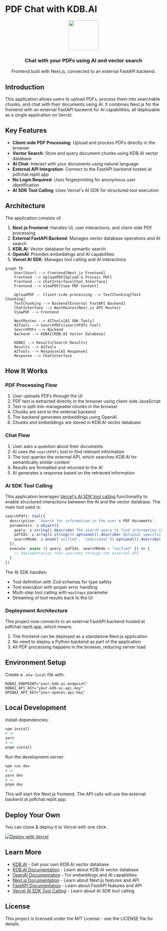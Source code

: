 # PDF Chat with KDB.AI

<p align="center">
  <img src="https://assets.vercel.com/image/upload/v1588805858/repositories/vercel/logo.png" height="96">
  <h3 align="center">Chat with your PDFs using AI and vector search</h3>
</p>

<p align="center">Frontend built with Next.js, connected to an external FastAPI backend.</p>

## Introduction

This application allows users to upload PDFs, process them into searchable chunks, and chat with their documents using AI. It combines Next.js for the frontend with an external FastAPI backend for AI capabilities, all deployable as a single application on Vercel.

## Key Features

- **Client-side PDF Processing**: Upload and process PDFs directly in the browser
- **Vector Search**: Store and query document chunks using KDB.AI vector database
- **AI Chat**: Interact with your documents using natural language
- **External API Integration**: Connect to the FastAPI backend hosted at pdfchat.replit.app
- **No Login Required**: Uses fingerprinting for anonymous user identification
- **AI SDK Tool Calling**: Uses Vercel's AI SDK for structured tool execution

## Architecture

The application consists of:

1. **Next.js Frontend**: Handles UI, user interactions, and client-side PDF processing
2. **External FastAPI Backend**: Manages vector database operations and AI search
3. **KDB.AI**: Vector database for semantic search
4. **OpenAI**: Provides embeddings and AI capabilities
5. **Vercel AI SDK**: Manages tool calling and AI interactions

```mermaid
graph TD
    User[User] --> Frontend[Next.js Frontend]
    Frontend --> UploadPDF[Upload & Process PDF]
    Frontend --> ChatInterface[Chat Interface]
    Frontend --> ViewPDF[View PDF Content]
    
    UploadPDF -- Client-side processing --> TextChunking[Text Chunking]
    TextChunking --> Backend[External FastAPI Backend]
    ChatInterface --> NextRoutes[Next.js API Routes]
    ViewPDF --> Frontend
    
    NextRoutes --> AITools[AI SDK Tools]
    AITools --> SearchPDFs[searchPdfs Tool]
    SearchPDFs --> Backend
    Backend --> KDBAI[KDB.AI Vector Database]
    
    KDBAI --> Results[Search Results]
    Results --> AITools
    AITools --> Response[AI Response]
    Response --> ChatInterface
```

## How It Works

### PDF Processing Flow

1. User uploads PDFs through the UI
2. PDF text is extracted directly in the browser using client-side JavaScript
3. Text is split into manageable chunks in the browser
4. Chunks are sent to the external backend
5. The backend generates embeddings using OpenAI
6. Chunks and embeddings are stored in KDB.AI vector database

### Chat Flow

1. User asks a question about their documents
2. AI uses the `searchPdfs` tool to find relevant information
3. The tool queries the external API, which searches KDB.AI for semantically similar content
4. Results are formatted and returned to the AI
5. AI generates a response based on the retrieved information

### AI SDK Tool Calling

This application leverages [Vercel's AI SDK tool calling](https://sdk.vercel.ai/docs/ai-sdk-core/tools-and-tool-calling) functionality to enable structured interactions between the AI and the vector database. The main tool used is:

```typescript
searchPdfs: tool({
  description: 'Search for information in the user's PDF documents',
  parameters: z.object({
    query: z.string().describe('The search query to find information in PDFs'),
    pdfIds: z.array(z.string()).optional().describe('Optional specific PDF IDs to search within'),
    searchMode: z.enum(['unified', 'individual']).optional().describe('Search mode')
  }),
  execute: async ({ query, pdfIds, searchMode = "unified" }) => {
    // Implementation that searches through the external API
  }
})
```

The AI SDK handles:
- Tool definition with Zod schemas for type safety
- Tool execution with proper error handling
- Multi-step tool calling with `maxSteps` parameter
- Streaming of tool results back to the UI

### Deployment Architecture

This project now connects to an external FastAPI backend hosted at pdfchat.replit.app, which means:
1. The frontend can be deployed as a standalone Next.js application
2. No need to deploy a Python backend as part of the application
3. All PDF processing happens in the browser, reducing server load

## Environment Setup

Create a `.env.local` file with:

```
KDBAI_ENDPOINT="your-kdb-ai-endpoint"
KDBAI_API_KEY="your-kdb-ai-api-key"
OPENAI_API_KEY="your-openai-api-key"
```

## Local Development

Install dependencies:
```bash
npm install
# or
yarn
# or
pnpm install
```

Run the development server:
```bash
npm run dev
# or
yarn dev
# or
pnpm dev
```

This will start the Next.js frontend. The API calls will use the external backend at pdfchat.replit.app.

## Deploy Your Own

You can clone & deploy it to Vercel with one click:

[![Deploy with Vercel](https://vercel.com/button)](https://vercel.com/new/clone?repository-url=https%3A%2F%2Fgithub.com%2Fyour-username%2Fpdf-chat-kdbai)

## Learn More

- [KDB.AI](https://kdb.ai/) - Get your own KDB.AI vector database
- [KDB.AI Documentation](https://code.kx.com/kdbai/latest) - Learn about KDB.AI vector database
- [OpenAI Documentation](https://platform.openai.com/docs/) - For embeddings and AI capabilities
- [Next.js Documentation](https://nextjs.org/docs) - Learn about Next.js features and API
- [FastAPI Documentation](https://fastapi.tiangolo.com/) - Learn about FastAPI features and API
- [Vercel AI SDK Tool Calling](https://sdk.vercel.ai/docs/ai-sdk-core/tools-and-tool-calling) - Learn about AI SDK tool calling

## License

This project is licensed under the MIT License - see the LICENSE file for details.
